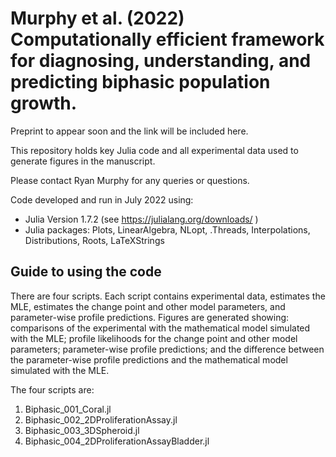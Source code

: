 # Murphy et al. (2022) Computationally efficient framework for diagnosing, understanding, and predicting biphasic population growth.

Preprint to appear soon and the link will be included here.

This repository holds key Julia code and all experimental data used to generate figures in the manuscript.

Please contact Ryan Murphy for any queries or questions.

Code developed and run in July 2022 using:

- Julia Version  1.7.2 (see https://julialang.org/downloads/ )
- Julia packages: Plots, LinearAlgebra, NLopt, .Threads, Interpolations, Distributions, Roots, LaTeXStrings

## Guide to using the code
There are four scripts. Each script contains experimental data, estimates the MLE, estimates the change point and other model parameters, and parameter-wise profile predictions. Figures are generated showing: comparisons of the experimental with the mathematical model simulated with the MLE; profile likelihoods for the change point and other model parameters; parameter-wise profile predictions; and the difference between the parameter-wise profile predictions and the mathematical model simulated with the MLE.

The four scripts are:
1. Biphasic_001_Coral.jl
2. Biphasic_002_2DProliferationAssay.jl
3. Biphasic_003_3DSpheroid.jl
4. Biphasic_004_2DProliferationAssayBladder.jl
